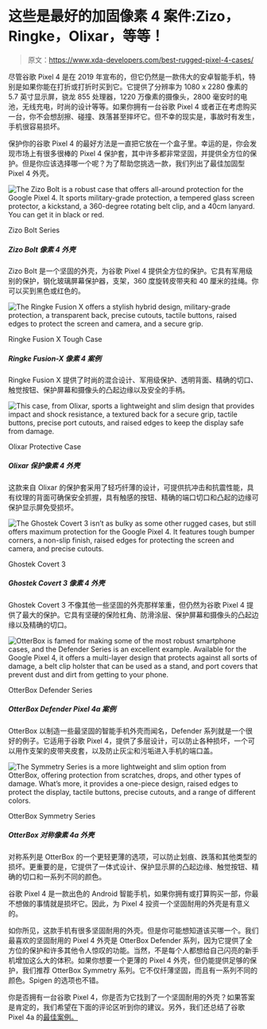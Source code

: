 # 这些是最好的加固像素 4 案件:Zizo，Ringke，Olixar，等等！

> 原文：<https://www.xda-developers.com/best-rugged-pixel-4-cases/>

尽管谷歌 Pixel 4 是在 2019 年宣布的，但它仍然是一款伟大的安卓智能手机，特别是如果你能在打折或打折时买到它。它提供了分辨率为 1080 x 2280 像素的 5.7 英寸显示屏，骁龙 855 处理器，1220 万像素的摄像头，2800 毫安时的电池，无线充电，时尚的设计等等。如果你拥有一台谷歌 Pixel 4 或者正在考虑购买一台，你不会想刮擦、碰撞、跌落甚至摔坏它。但不幸的现实是，事故时有发生，手机很容易损坏。

保护你的谷歌 Pixel 4 的最好方法是一直把它放在一个盒子里。幸运的是，你会发现市场上有很多很棒的 Pixel 4 保护套，其中许多都非常坚固，并提供全方位的保护。但是你应该选择哪一个呢？为了帮助您挑选一款，我们列出了最佳加固型 Pixel 4 外壳。

 <picture>![The Zizo Bolt is a robust case that offers all-around protection for the Google Pixel 4\. It sports military-grade protection, a tempered glass screen protector, a kickstand, a 360-degree rotating belt clip, and a 40cm lanyard. You can get it in black or red.](img/c34e429f7c66c264cb204d9d365d8fcb.png)</picture> 

Zizo Bolt Series

##### Zizo Bolt 像素 4 外壳

Zizo Bolt 是一个坚固的外壳，为谷歌 Pixel 4 提供全方位的保护。它具有军用级别的保护，钢化玻璃屏幕保护器，支架，360 度旋转皮带夹和 40 厘米的挂绳。你可以买到黑色或红色的。

 <picture>![The Ringke Fusion X offers a stylish hybrid design, military-grade protection, a transparent back, precise cutouts, tactile buttons, raised edges to protect the screen and camera, and a secure grip.](img/5ca15476e97921d3690371c49cac9231.png)</picture> 

Ringke Fusion X Tough Case

##### Ringke Fusion-X 像素 4 案例

Ringke Fusion X 提供了时尚的混合设计、军用级保护、透明背面、精确的切口、触觉按钮、保护屏幕和摄像头的凸起边缘以及安全的手柄。

 <picture>![This case, from Olixar, sports a lightweight and slim design that provides impact and shock resistance, a textured back for a secure grip, tactile buttons, precise port cutouts, and raised edges to keep the display safe from damage.](img/763a229b22f597b840024d824642e228.png)</picture> 

Olixar Protective Case

##### Olixar 保护像素 4 外壳

这款来自 Olixar 的保护套采用了轻巧纤薄的设计，可提供抗冲击和抗震性能，具有纹理的背面可确保安全抓握，具有触感的按钮、精确的端口切口和凸起的边缘可保护显示屏免受损坏。

 <picture>![The Ghostek Covert 3 isn’t as bulky as some other rugged cases, but still offers maximum protection for the Google Pixel 4\. It features tough bumper corners, a non-slip finish, raised edges for protecting the screen and camera, and precise cutouts.](img/b2736babd70cbf25ad4ec5b3d05b8ab9.png)</picture> 

Ghostek Covert 3

##### Ghostek Covert 3 像素 4 外壳

Ghostek Covert 3 不像其他一些坚固的外壳那样笨重，但仍然为谷歌 Pixel 4 提供了最大的保护。它具有坚硬的保险杠角、防滑涂层、保护屏幕和摄像头的凸起边缘以及精确的切口。

 <picture>![OtterBox is famed for making some of the most robust smartphone cases, and the Defender Series is an excellent example. Available for the Google Pixel 4, it offers a multi-layer design that protects against all sorts of damage, a belt clip holster that can be used as a stand, and port covers that prevent dust and dirt from getting to your phone.](img/26052debefd4bf82968028a00e787dd0.png)</picture> 

OtterBox Defender Series

##### OtterBox Defender Pixel 4a 案例

OtterBox 以制造一些最坚固的智能手机外壳而闻名，Defender 系列就是一个很好的例子。它适用于谷歌 Pixel 4，提供了多层设计，可以防止各种损坏，一个可以用作支架的皮带夹皮套，以及防止灰尘和污垢进入手机的端口盖。

 <picture>![The Symmetry Series is a more lightweight and slim option from OtterBox, offering protection from scratches, drops, and other types of damage. What’s more, it provides a one-piece design, raised edges to protect the display, tactile buttons, precise cutouts, and a range of different colors.](img/7d8db02480e81b32b3276938b7a8fb4f.png)</picture> 

OtterBox Symmetry Series

##### OtterBox 对称像素 4a 外壳

对称系列是 OtterBox 的一个更轻更薄的选项，可以防止划痕、跌落和其他类型的损坏。更重要的是，它提供了一体式设计、保护显示屏的凸起边缘、触觉按钮、精确的切口和一系列不同的颜色。

谷歌 Pixel 4 是一款出色的 Android 智能手机，如果你拥有或打算购买一部，你最不想做的事情就是损坏它。因此，为 Pixel 4 投资一个坚固耐用的外壳是有意义的。

如你所见，这款手机有很多坚固耐用的外壳。但是你可能想知道该买哪一个。我们最喜欢的坚固耐用的 Pixel 4 外壳是 OtterBox Defender 系列，因为它提供了全方位的保护和许多其他令人惊叹的功能。当然，不是每个人都想给自己闪亮的新手机增加这么大的体积。如果你想要一个更薄的 Pixel 4 外壳，但仍能提供足够的保护，我们推荐 OtterBox Symmetry 系列。它不仅纤薄坚固，而且有一系列不同的颜色。Spigen 的选项也不错。

你是否拥有一台谷歌 Pixel 4，你是否为它找到了一个坚固耐用的外壳？如果答案是肯定的，我们希望在下面的评论区听到你的建议。另外，我们还总结了谷歌 Pixel 4a 的[最佳案例。](https://www.xda-developers.com/best-google-pixel-4a-cases/)